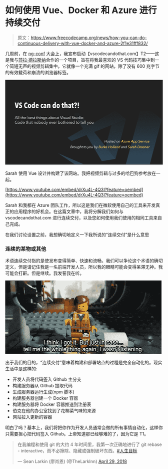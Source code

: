 # 如何使用 Vue、Docker 和 Azure 进行持续交付

> 原文：<https://www.freecodecamp.org/news/how-you-can-do-continuous-delivery-with-vue-docker-and-azure-2f1e31fff832/>

几周前，在 [ng-conf](https://www.youtube.com/watch?v=Xco-TEI-HU4) 大会上，我宣布启动【vscodecandothat.com】T2——这是我与[莎拉·德拉斯纳](https://twitter.com/sarah_edo)合作的一个项目，旨在将我最喜欢的 VS 代码技巧集中到一个简短无声的视频剪辑集中。它就像一个充满 gif 的网站，除了没有 600 兆字节的有效载荷和崩溃的浏览器标签。

![1*V69E9qH9mcX-h8Ao_XeBZg](img/836ff93ab3cc1c80db6db3529d704c0c.png)

Sarah 使用 Vue 设计并构建了该网站。我把视频剪辑与过多的哈巴狗参考放在一起。

[https://www.youtube.com/embed/drXu4L-4Q3I?feature=oembed](https://www.youtube.com/embed/drXu4L-4Q3I?feature=oembed)

Sarah 和我都在 Azure 团队工作，所以这是我们在微软使用自己的工具来开发真正的应用程序的好机会。在这篇文章中，我将分解我们如何与 vscodecandothat.com 进行连续交付，以及您如何使用我们使用的相同工具来自己完成。

在我们讨论设置之前，我想确切地定义一下我所说的“连续交付”是什么意思

### 连续的某物或其他

术语连续交付指的是使发布变得简单、快速和流畅。我们可以争论这个术语的确切定义，但是请记住我是一名前端开发人员，所以我的眼睛可能会变得呆滞无神。我可能会打鼾。但是继续。我发誓我在听。

![1*MquNEw7qIsb7l7ez_vdRMA](img/3fa88a0726e811f7a401e2f1416d667d.png)

出于我们的目的，“连续交付”意味着构建和部署站点的过程是完全自动化的。现实生活中是这样的:

*   开发人员将代码签入 Github 主分支
*   构建服务器从 Github 提取代码
*   生成服务器运行生成(npm 脚本)
*   构建服务器创建一个 Docker 容器
*   构建服务器将 Docker 容器推送到注册表
*   伯克在他的办公室找到了花椰菜气味的来源
*   网站拉入更新的容器

明白了吗？基本上，我们将把你作为开发人员通常会做的所有事情自动化，这样你只需要担心把代码签入 Github。上帝知道那已经够难的了，因为它是 T1。

> 在我编程和使用 git 的大约 4 年时间里，我第一次正确地进行了 git rebase - interactive，而不必擦除、隐藏或强制破坏东西。[#人生目标](https://twitter.com/hashtag/LifeGoals?src=hash&ref_src=twsrc%5Etfw)
> 
> — Sean Larkin (廖肖恩) (@TheLarkInn) [April 29, 2018](https://twitter.com/TheLarkInn/status/990464006962982912?ref_src=twsrc%5Etfw)